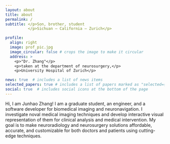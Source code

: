 ```yaml
---
layout: about
title: about
permalink: /
subtitle: </p>Son, brother, student
          </p>Sichuan — California — Zurich</p>

profile:
  align: right
  image: prof_pic.jpg
  image_circular: false # crops the image to make it circular
  address: >
    <p>"Dr. Zhang"</p>
    <p>taken at the department of neurosurgery,</p>
    <p>University Hospital of Zurich</p>

news: true  # includes a list of news items
selected_papers: true # includes a list of papers marked as "selected={true}"
social: true  # includes social icons at the bottom of the page
---
```


Hi, I am Junhao Zhang! I am a graduate student, an engineer, and a software developer for biomedical imaging and neuronavigation. I investigate noval medical imaging techniques and develop interactive visual representation of them for clinical analysis and medical intervention. My goal is to make neuroradiology and neurosurgery solutions affordable, accurate, and customizable for both doctors and patients using cutting-edge techniques.

